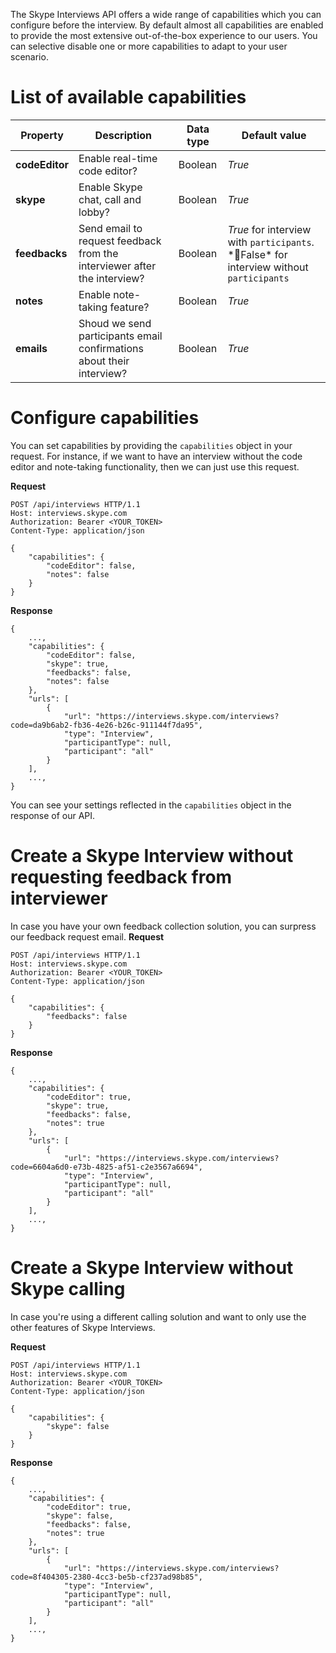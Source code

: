 The Skype Interviews API offers a wide range of capabilities which you can configure before the interview. By default almost all capabilities are enabled to provide the most extensive out-of-the-box experience to our users. You can selective disable one or more capabilities to adapt to your user scenario.

# List of available capabilities

|Property |	Description	| Data type |	Default value |
|---------|-------------|---|---|
|**codeEditor** |	Enable real-time code editor? | Boolean | *True* |
|**skype** | Enable Skype chat, call and lobby? | Boolean | *True* |
|**feedbacks** | Send email to request feedback from the interviewer after the interview? | Boolean | *True* for interview with `participants`. *False* for interview without `participants` |
|**notes** | Enable note-taking feature? | Boolean | *True* |
|**emails** | Shoud we send participants email confirmations about their interview? | Boolean | *True* |

# Configure capabilities

You can set capabilities by providing the `capabilities` object in your request. For instance, if we want to have an interview without the code editor and note-taking functionality, then we can just use this request.

**Request**
```
POST /api/interviews HTTP/1.1
Host: interviews.skype.com
Authorization: Bearer <YOUR_TOKEN>
Content-Type: application/json

{
	"capabilities": {
		"codeEditor": false,
		"notes": false
	}
}
```

**Response**
```
{
    ...,
    "capabilities": {
        "codeEditor": false,
        "skype": true,
        "feedbacks": false,
        "notes": false
    },
    "urls": [
        {
            "url": "https://interviews.skype.com/interviews?code=da9b6ab2-fb36-4e26-b26c-911144f7da95",
            "type": "Interview",
            "participantType": null,
            "participant": "all"
        }
    ],
    ...,
}
```

You can see your settings reflected in the `capabilities` object in the response of our API.

# Create a Skype Interview without requesting feedback from interviewer
In case you have your own feedback collection solution, you can surpress our feedback request email.
**Request**
```
POST /api/interviews HTTP/1.1
Host: interviews.skype.com
Authorization: Bearer <YOUR_TOKEN>
Content-Type: application/json

{
	"capabilities": {
		"feedbacks": false
	}
}
```
**Response**
```
{
    ...,
    "capabilities": {
        "codeEditor": true,
        "skype": true,
        "feedbacks": false,
        "notes": true
    },
    "urls": [
        {
            "url": "https://interviews.skype.com/interviews?code=6604a6d0-e73b-4825-af51-c2e3567a6694",
            "type": "Interview",
            "participantType": null,
            "participant": "all"
        }
    ],
    ...,
}
```

# Create a Skype Interview without Skype calling
In case you're using a different calling solution and want to only use the other features of Skype Interviews.

**Request**
```
POST /api/interviews HTTP/1.1
Host: interviews.skype.com
Authorization: Bearer <YOUR_TOKEN>
Content-Type: application/json

{
	"capabilities": {
		"skype": false
	}
}
```
**Response**
```
{
    ...,
    "capabilities": {
        "codeEditor": true,
        "skype": false,
        "feedbacks": false,
        "notes": true
    },
    "urls": [
        {
            "url": "https://interviews.skype.com/interviews?code=8f404305-2380-4cc3-be5b-cf237ad98b85",
            "type": "Interview",
            "participantType": null,
            "participant": "all"
        }
    ],
    ...,
}
```